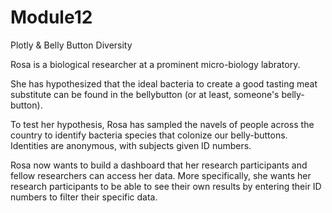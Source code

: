 # Module12
Plotly &amp; Belly Button Diversity 

Rosa is a biological researcher at a prominent micro-biology labratory. 

She has hypothesized that the ideal bacteria to create a good tasting meat substitute can be found in the bellybutton (or at least, someone's belly-button). 

To test her hypothesis, Rosa has sampled the navels of people across the country to identify bacteria species that colonize our belly-buttons. Identities are anonymous, with subjects given ID numbers. 

Rosa now wants to build a dashboard that her research participants and fellow researchers can access her data. More specifically, she wants her research participants to be able to see their own results by entering their ID numbers to filter their specific data. 
